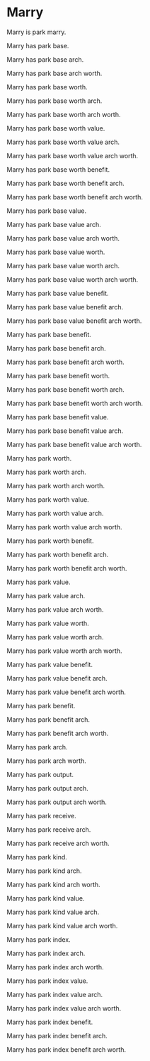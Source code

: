 # Marry

Marry is park marry.

Marry has park base.

Marry has park base arch.

Marry has park base arch worth.

Marry has park base worth.

Marry has park base worth arch.

Marry has park base worth arch worth.

Marry has park base worth value.

Marry has park base worth value arch.

Marry has park base worth value arch worth.

Marry has park base worth benefit.

Marry has park base worth benefit arch.

Marry has park base worth benefit arch worth.

Marry has park base value.

Marry has park base value arch.

Marry has park base value arch worth.

Marry has park base value worth.

Marry has park base value worth arch.

Marry has park base value worth arch worth.

Marry has park base value benefit.

Marry has park base value benefit arch.

Marry has park base value benefit arch worth.

Marry has park base benefit.

Marry has park base benefit arch.

Marry has park base benefit arch worth.

Marry has park base benefit worth.

Marry has park base benefit worth arch.

Marry has park base benefit worth arch worth.

Marry has park base benefit value.

Marry has park base benefit value arch.

Marry has park base benefit value arch worth.

Marry has park worth.

Marry has park worth arch.

Marry has park worth arch worth.

Marry has park worth value.

Marry has park worth value arch.

Marry has park worth value arch worth.

Marry has park worth benefit.

Marry has park worth benefit arch.

Marry has park worth benefit arch worth.

Marry has park value.

Marry has park value arch.

Marry has park value arch worth.

Marry has park value worth.

Marry has park value worth arch.

Marry has park value worth arch worth.

Marry has park value benefit.

Marry has park value benefit arch.

Marry has park value benefit arch worth.

Marry has park benefit.

Marry has park benefit arch.

Marry has park benefit arch worth.

Marry has park arch.

Marry has park arch worth.

Marry has park output.

Marry has park output arch.

Marry has park output arch worth.

Marry has park receive.

Marry has park receive arch.

Marry has park receive arch worth.

Marry has park kind.

Marry has park kind arch.

Marry has park kind arch worth.

Marry has park kind value.

Marry has park kind value arch.

Marry has park kind value arch worth.

Marry has park index.

Marry has park index arch.

Marry has park index arch worth.

Marry has park index value.

Marry has park index value arch.

Marry has park index value arch worth.

Marry has park index benefit.

Marry has park index benefit arch.

Marry has park index benefit arch worth.